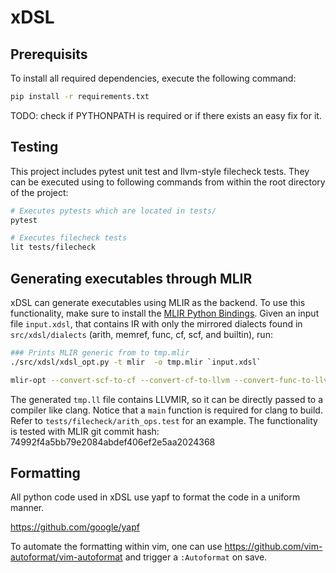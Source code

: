 # xDSL

## Prerequisits

To install all required dependencies, execute the following command:

```bash
pip install -r requirements.txt
```

TODO: check if PYTHONPATH is required or if there exists an easy fix for it.

## Testing

This project includes pytest unit test and llvm-style filecheck tests. They can be executed using to following commands from within the root directory of the project:

```bash
# Executes pytests which are located in tests/
pytest

# Executes filecheck tests
lit tests/filecheck
```

## Generating executables through MLIR

xDSL can generate executables using MLIR as the backend. To use this functionality, make sure to install the [MLIR Python Bindings](https://mlir.llvm.org/docs/Bindings/Python/). Given an input file `input.xdsl`, that contains IR with only the mirrored dialects found in `src/xdsl/dialects` (arith, memref, func, cf, scf, and builtin), run:

```bash
### Prints MLIR generic from to tmp.mlir
./src/xdsl/xdsl_opt.py -t mlir  -o tmp.mlir `input.xdsl`

mlir-opt --convert-scf-to-cf --convert-cf-to-llvm --convert-func-to-llvm --convert-arith-to-llvm --convert-memref-to-llvm --reconcile-unrealized-casts tmp.mlir | mlir-translate --mlir-to-llvmir > tmp.ll
```

The generated `tmp.ll` file contains LLVMIR, so it can be directly passed to a compiler like clang.
Notice that a `main` function is required for clang to build. Refer to `tests/filecheck/arith_ops.test` for an example.
The functionality is tested with MLIR git commit hash: 74992f4a5bb79e2084abdef406ef2e5aa2024368


## Formatting

All python code used in xDSL use yapf to format the code in a uniform manner. 

https://github.com/google/yapf

To automate the formatting within vim, one can use https://github.com/vim-autoformat/vim-autoformat and trigger a `:Autoformat` on save.
